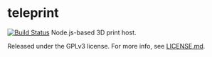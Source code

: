 # teleprint
[![Build Status](https://travis-ci.org/baconscript/teleprint.svg?branch=master)](https://travis-ci.org/baconscript/teleprint)
Node.js-based 3D print host.

Released under the GPLv3 license. For more info, see [LICENSE.md](LICENSE.md).
